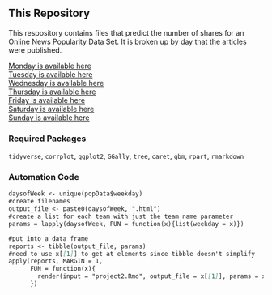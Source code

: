 ## This Repository

This respository contains files that predict the number of shares for an Online News Popularity Data Set. It is broken up by day that the articles were published.

 [Monday is available here](Monday.html)  
 [Tuesday is available here](Tuesdday.html)  
 [Wednesday is available here](Wednesday.html)  
 [Thursday is available here](Thursday.html)  
 [Friday is available here](Friday.html)  
 [Saturday is available here](Saturday.html)  
 [Sunday is available here](Sunday.html)  

### Required Packages

`tidyverse`, `corrplot`, `ggplot2`, `GGally`, `tree`, `caret`, `gbm`, `rpart`, `rmarkdown`  

### Automation Code

```markdown
daysofWeek <- unique(popData$weekday)
#create filenames
output_file <- paste0(daysofWeek, ".html")
#create a list for each team with just the team name parameter
params = lapply(daysofWeek, FUN = function(x){list(weekday = x)})

#put into a data frame 
reports <- tibble(output_file, params)
#need to use x[[1]] to get at elements since tibble doesn't simplify
apply(reports, MARGIN = 1, 
      FUN = function(x){
        render(input = "project2.Rmd", output_file = x[[1]], params = x[[2]])
      })
```

